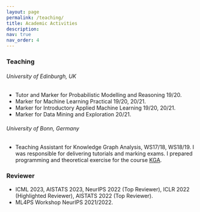 ```yaml
---
layout: page
permalink: /teaching/
title: Academic Activities
description: 
nav: true
nav_order: 4
---
```


### Teaching

###### University of Edinburgh, UK
* Tutor and Marker for Probabilistic Modelling and Reasoning 19/20.
* Marker for Machine Learning Practical 19/20, 20/21.
* Marker for Introductory Applied Machine Learning 19/20, 20/21.
* Marker for Data Mining and Exploration 20/21.

###### University of Bonn, Germany
* Teaching Assistant for Knowledge Graph Analysis, WS17/18, WS18/19. I was responsible for delivering tutorials and marking exams. I prepared programming and theoretical exercise for the course <a href="https://github.com/SmartDataAnalytics/Knowledge-Graph-Analysis-Programming-Exercises">KGA</a>.

### Reviewer
* ICML 2023, AISTATS 2023, NeurIPS 2022 (Top Reviewer), ICLR 2022 (Highlighted Reviewer), AISTATS 2022 (Top Reviewer).
* ML4PS Workshop NeurIPS 2021/2022.
